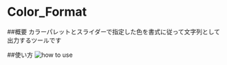 Color_Format
====

##概要
カラーパレットとスライダーで指定した色を書式に従って文字列として出力するツールです

##使い方
![how to use](https://github.com/ueken0307/Color_Format/tree/master/etc/how_to_use.gif)